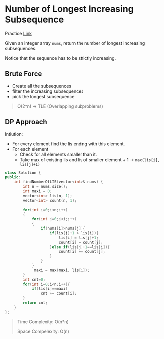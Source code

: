 # Number of Longest Increasing Subsequence

Practice [Link](https://leetcode.com/problems/number-of-longest-increasing-subsequence/)

Given an integer array `nums`, return the number of longest increasing subsequences.

Notice that the sequence has to be strictly increasing.

## Brute Force

- Create all the subsequences
- filter the increasing subsequences
- pick the longest subsequence

> O(2^n) -> TLE (Overlapping subproblems)


## DP Approach

Intiution: 
- For every element find the lis ending with this element.
- For each element
  - Check for all elements smaller than it.
  - Take max of existing lis and lis of smaller element + 1 -> ```max(lis[i], lis[j]+1)```


```cpp
class Solution {
public:
    int findNumberOfLIS(vector<int>& nums) {
        int n = nums.size();
        int maxi = 0;
        vector<int> lis(n, 1);
        vector<int> count(n, 1);
        
        for(int i=0;i<n;i++)
        {
            for(int j=0;j<i;j++)
            {
                if(nums[i]>nums[j]){
                    if(lis[j]+1 > lis[i]){
                        lis[i] = lis[j]+1;
                        count[i] = count[j];
                    }else if(lis[j]+1==lis[i]){
                        count[i] += count[j];
                    }
                }
            }
             maxi = max(maxi, lis[i]);   
        }
        int cnt=0;
        for(int i=0;i<n;i++){
            if(lis[i]==maxi)
                cnt += count[i];
        }
        return cnt;
    }
};
```
> Time Complexity: O(n*n)
> 
> Space Compelexity: O(n)
